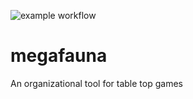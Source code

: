 ![example workflow](https://github.com/thephysicsriot/megafauna/actions/workflows/python-app.yml/badge.svg)

# megafauna
An organizational tool for table top games
